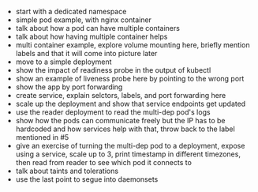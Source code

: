 - start with a dedicated namespace
- simple pod example, with nginx container
- talk about how a pod can have multiple containers
- talk about how having multiple container helps
- multi container example, explore volume mounting here, briefly mention labels and that it will come into picture later
- move to a simple deployment
- show the impact of readiness probe in the output of kubectl
- show an example of liveness probe here by pointing to the wrong port
- show the app by port forwarding
- create service, explain selctors, labels, and port forwarding here
- scale up the deployment and show that service endpoints get updated
- use the reader deployment to read the multi-dep pod's logs
- show how the pods can communicate freely but the IP has to be hardcoded and how services help with that, throw back to the label mentioned in #5
- give an exercise of turning the multi-dep pod to a deployment, expose using a service, scale up to 3, print timestamp in different timezones, then read from reader to see which pod it connects to
- talk about taints and tolerations
- use the last point to segue into daemonsets